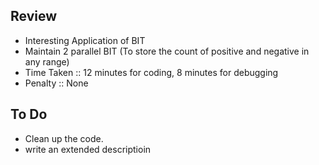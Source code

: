 ## Review
* Interesting Application of BIT
* Maintain 2 parallel BIT (To store the count of positive and negative in any range)
* Time Taken :: 12 minutes for coding, 8 minutes for debugging
* Penalty :: None

## To Do
* Clean up the code. 
* write an extended descriptioin
